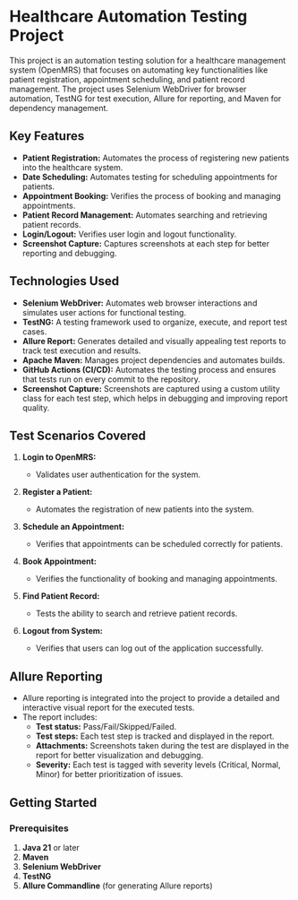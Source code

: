 # Healthcare Automation Testing Project

This project is an automation testing solution for a healthcare management system (OpenMRS) that focuses on automating key functionalities like patient registration, appointment scheduling, and patient record management. The project uses Selenium WebDriver for browser automation, TestNG for test execution, Allure for reporting, and Maven for dependency management.

## **Key Features**

- **Patient Registration:** Automates the process of registering new patients into the healthcare system.
- **Date Scheduling:** Automates testing for scheduling appointments for patients.
- **Appointment Booking:** Verifies the process of booking and managing appointments.
- **Patient Record Management:** Automates searching and retrieving patient records.
- **Login/Logout:** Verifies user login and logout functionality.
- **Screenshot Capture:** Captures screenshots at each step for better reporting and debugging.

## **Technologies Used**

- **Selenium WebDriver:** Automates web browser interactions and simulates user actions for functional testing.
- **TestNG:** A testing framework used to organize, execute, and report test cases.
- **Allure Report:** Generates detailed and visually appealing test reports to track test execution and results.
- **Apache Maven:** Manages project dependencies and automates builds.
- **GitHub Actions (CI/CD):** Automates the testing process and ensures that tests run on every commit to the repository.
- **Screenshot Capture:** Screenshots are captured using a custom utility class for each test step, which helps in debugging and improving report quality.

## **Test Scenarios Covered**

1. **Login to OpenMRS:**
   - Validates user authentication for the system.

2. **Register a Patient:**
   - Automates the registration of new patients into the system.

3. **Schedule an Appointment:**
   - Verifies that appointments can be scheduled correctly for patients.

4. **Book Appointment:**
   - Verifies the functionality of booking and managing appointments.

5. **Find Patient Record:**
   - Tests the ability to search and retrieve patient records.

6. **Logout from System:**
   - Verifies that users can log out of the application successfully.

## **Allure Reporting**

- Allure reporting is integrated into the project to provide a detailed and interactive visual report for the executed tests.
- The report includes:
  - **Test status:** Pass/Fail/Skipped/Failed.
  - **Test steps:** Each test step is tracked and displayed in the report.
  - **Attachments:** Screenshots taken during the test are displayed in the report for better visualization and debugging.
  - **Severity:** Each test is tagged with severity levels (Critical, Normal, Minor) for better prioritization of issues.

## **Getting Started**

### **Prerequisites**

1. **Java 21** or later
2. **Maven**
3. **Selenium WebDriver**
4. **TestNG**
5. **Allure Commandline** (for generating Allure reports)


